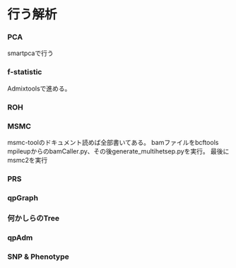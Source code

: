 # 行う解析
### PCA
smartpcaで行う
### f-statistic
Admixtoolsで進める。
### ROH
### MSMC
msmc-toolのドキュメント読めば全部書いてある。
bamファイルをbcftools mpileupからのbamCaller.py、その後generate_multihetsep.pyを実行。
最後にmsmc2を実行

### PRS
### qpGraph
### 何かしらのTree
### qpAdm
### SNP & Phenotype